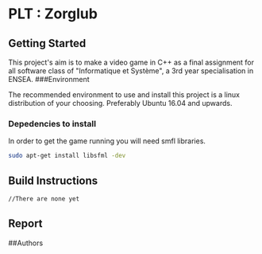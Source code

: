 # PLT : Zorglub

## Getting Started

This project's aim is to make a video game in C++ as a final assignment for all software class of "Informatique et Système", a 3rd year specialisation in ENSEA.
###Environment

The recommended environment to use and install this project is a linux distribution of your choosing. Preferably Ubuntu 16.04 and upwards.

### Depedencies to install
In order to get the game running  you will need smfl libraries.

```bash
sudo apt-get install libsfml -dev
```

## Build Instructions
```bash
//There are none yet
```
## Report

##Authors


